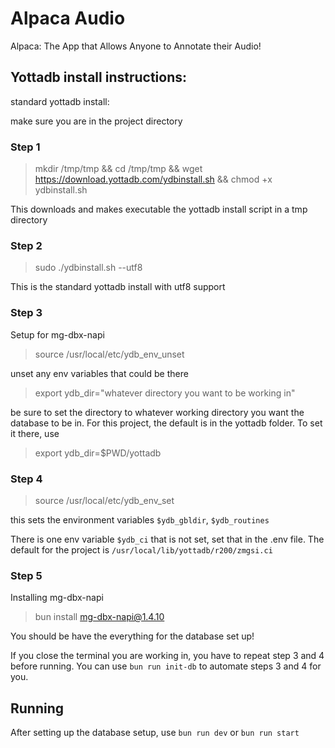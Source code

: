 # Alpaca Audio
Alpaca: The App that Allows Anyone to Annotate their Audio! 

## Yottadb install instructions:

standard yottadb install:

make sure you are in the project directory 

### Step 1

> mkdir /tmp/tmp && cd /tmp/tmp && wget https://download.yottadb.com/ydbinstall.sh && chmod +x ydbinstall.sh

This downloads and makes executable the yottadb install script in a tmp directory

### Step 2

> sudo ./ydbinstall.sh --utf8

This is the standard yottadb install with utf8 support

### Step 3

Setup for mg-dbx-napi

> source /usr/local/etc/ydb_env_unset

unset any env variables that could be there

> export ydb_dir="whatever directory you want to be working in"

be sure to set the directory to whatever working directory you want the database to be in.
For this project, the default is in the yottadb folder. To set it there, use

> export ydb_dir=$PWD/yottadb

### Step 4

> source /usr/local/etc/ydb_env_set

this sets the environment variables `$ydb_gbldir`, `$ydb_routines`

There is one env variable `$ydb_ci` that is not set, set that in the .env file. The default for the project is `/usr/local/lib/yottadb/r200/zmgsi.ci`

### Step 5

Installing mg-dbx-napi

> bun install mg-dbx-napi@1.4.10

You should be have the everything for the database set up! 

If you close the terminal you are working in, you have to repeat step 3 and 4 before running.
You can use `bun run init-db` to automate steps 3 and 4 for you.

## Running

After setting up the database setup, use `bun run dev` or `bun run start`